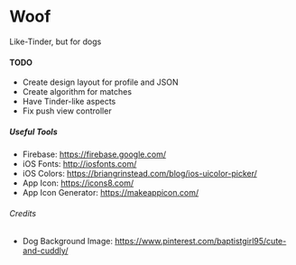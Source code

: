 # Woof
Like-Tinder, but for dogs

#### TODO
- Create design layout for profile and JSON
- Create algorithm for matches
- Have Tinder-like aspects
- Fix push view controller

##### Useful Tools
- Firebase: https://firebase.google.com/
- iOS Fonts: http://iosfonts.com/
- iOS Colors: https://briangrinstead.com/blog/ios-uicolor-picker/
- App Icon: https://icons8.com/
- App Icon Generator: https://makeappicon.com/

###### Credits
- Dog Background Image: https://www.pinterest.com/baptistgirl95/cute-and-cuddly/
